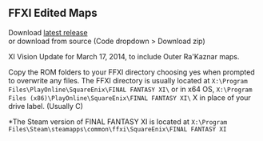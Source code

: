 ## FFXI Edited Maps

Download [latest release](https://github.com/johan-sorman/ffxi-maps/releases/latest)
<br/>or download from source (Code dropdown > Download zip)

XI Vision Update for March 17, 2014, to include Outer Ra'Kaznar maps.

Copy the ROM folders to your FFXI directory choosing yes when prompted to overwrite any files. The FFXI directory is usually located at 
`X:\Program Files\PlayOnline\SquareEnix\FINAL FANTASY XI\` or in x64 OS, `X:\Program Files (x86)\PlayOnline\SquareEnix\FINAL FANTASY XI\` 
X in place of your drive label. (Usually C)

*The Steam version of FINAL FANTASY XI is located at `X:\Program Files\Steam\steamapps\common\ffxi\SquareEnix\FINAL FANTASY XI`  
